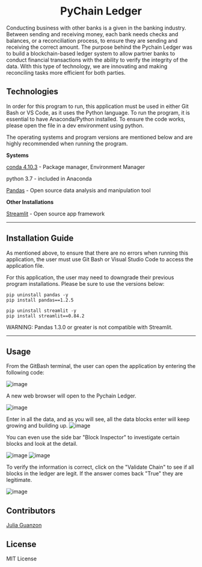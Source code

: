 <h1 align="center">PyChain Ledger</h1>

Conducting business with other banks is a given in the banking industry. Between sending and receiving money, each bank needs checks and balances, or a reconciliation process, to ensure they are sending and receiving the correct amount. The purpose behind the Pychain Ledger was to build a blockchain-based ledger system to allow partner banks to conduct financial transactions with the ability to verify the integrity of the data. With this type of technology, we are innovating and making reconciling tasks more efficient for both parties.

## Technologies

In order for this program to run, this application must be used in either Git Bash or VS Code, as it uses the Python language. To run the program, it is essential to have Anaconda/Python installed. To ensure the code works, please open the file in a dev environment using python.

The operating systems and program versions are mentioned below and are highly recommended when running the program.

**Systems**

[conda 4.10.3](https://docs.anaconda.com/anaconda/install/index.html) - Package manager, Environment Manager

python 3.7 - included in Anaconda

[Pandas](https://pandas.pydata.org/) - Open source data analysis and manipulation tool

**Other Installations**

[Streamlit](https://github.com/streamlit/streamlit) - Open source app framework

---

## Installation Guide


As mentioned above, to ensure that there are no errors when running this application, the user must use Git Bash or Visual Studio Code to access the application file. 

For this application, the user may need to downgrade their previous program installations. Please be sure to use the versions below:

```
pip uninstall pandas -y
pip install pandas==1.2.5

pip uninstall streamlit -y
pip install streamlit==0.84.2

```

WARNING: Pandas 1.3.0 or greater is not compatible with Streamlit.

---

## Usage

From the GitBash terminal, the user can open the application by entering the following code:

![image](https://user-images.githubusercontent.com/84649228/139596854-0ac539b0-ff06-4dab-8870-7a3508f85173.png)

A new web browser will open to the Pychain Ledger.

![image](https://user-images.githubusercontent.com/84649228/139596887-014be0fd-9868-4a1c-b1c6-0482302c8865.png)

Enter in all the data, and as you will see, all the data blocks enter will keep growing and building up. 
![image](https://user-images.githubusercontent.com/84649228/139553498-f37e56f9-8eb2-4214-b598-70d327ed2f56.png)

You can even use the side bar "Block Inspector" to investigate certain blocks and look at the detail. 

![image](https://user-images.githubusercontent.com/84649228/139552725-417a0e12-c6e7-480b-a863-3fd852585cf2.png)
![image](https://user-images.githubusercontent.com/84649228/139552932-86405f97-ca54-41ba-921e-ccb7d59c70f1.png)

To verify the information is correct, click on the "Validate Chain" to see if all blocks in the ledger are legit. If the answer comes back "True" they are legitimate.

![image](https://user-images.githubusercontent.com/84649228/139552388-89cfa812-a87c-493c-965f-832bf560d2b4.png)

## Contributors

[Julia Guanzon](www.linkedin.com/in/julia-guanzon)

## License

MIT License


